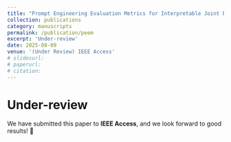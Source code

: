 ```yaml
---
title: "Prompt Engineering Evaluation Metrics for Interpretable Joint Evaluation of Prompts and Responses"
collection: publications
category: manuscripts
permalink: /publication/peem
excerpt: 'Under-review'
date: 2025-08-09
venue: '(Under Review) IEEE Access'
# slidesurl: 
# paperurl: 
# citation: 
---
```

Under-review
=====
We have submitted this paper to **IEEE Access**, and we look forward to good results! 🙏